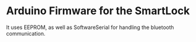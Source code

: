 # Arduino Firmware for the SmartLock
It uses EEPROM, as well as SoftwareSerial for handling the bluetooth communication.
